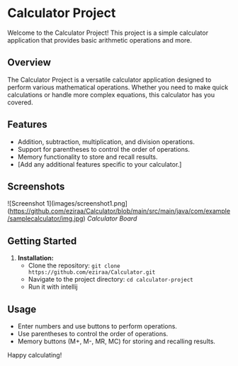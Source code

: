 <img src= "">

# Calculator Project


Welcome to the Calculator Project! This project is a simple calculator application that provides basic arithmetic operations and more.

## Overview

The Calculator Project is a versatile calculator application designed to perform various mathematical operations. Whether you need to make quick calculations or handle more complex equations, this calculator has you covered.

## Features

- Addition, subtraction, multiplication, and division operations.
- Support for parentheses to control the order of operations.
- Memory functionality to store and recall results.
- [Add any additional features specific to your calculator.]

## Screenshots

![Screenshot 1](images/screenshot1.png](https://github.com/eziraa/Calculator/blob/main/src/main/java/com/example/samplecalculator/img.jpg)
*Calculator Board*


## Getting Started

1. **Installation:**
   - Clone the repository: `git clone https://github.com/eziraa/Calculator.git`
   - Navigate to the project directory: `cd calculator-project`
   - Run it with intellij

## Usage

- Enter numbers and use buttons to perform operations.
- Use parentheses to control the order of operations.
- Memory buttons (M+, M-, MR, MC) for storing and recalling results.



Happy calculating!
